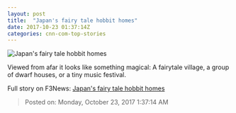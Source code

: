 ```yaml
---
layout: post
title:  "Japan's fairy tale hobbit homes"
date: 2017-10-23 01:37:14Z
categories: cnn-com-top-stories
---
```


![Japan's fairy tale hobbit homes](http://cdn.cnn.com/cnnnext/dam/assets/171018172212-04-jikka-japan-super-tease.jpg)

Viewed from afar it looks like something magical: A fairytale village, a group of dwarf houses, or a tiny music festival.


Full story on F3News: [Japan's fairy tale hobbit homes](http://www.f3nws.com/n/zQcyzB)

> Posted on: Monday, October 23, 2017 1:37:14 AM
